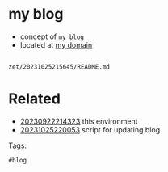 # my blog

- concept of `my blog`
- located at [my domain](httos://nicklong.xyz)

```
```

` zet/20231025215645/README.md `

# Related

- [20230922214323](/zet/20230922214323/README.md) this environment
- [20231025220053](/zet/20231025220053/README.md) script for updating blog

Tags:

    #blog
